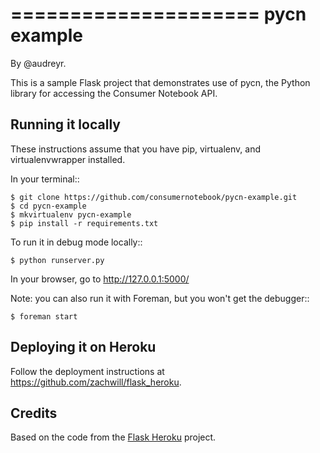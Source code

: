 =====================
pycn example
=====================

By @audreyr.

This is a sample Flask project that demonstrates use of pycn, the Python library for accessing the Consumer Notebook API.

Running it locally
------------------

These instructions assume that you have pip, virtualenv, and virtualenvwrapper installed.

In your terminal::

    $ git clone https://github.com/consumernotebook/pycn-example.git
    $ cd pycn-example
    $ mkvirtualenv pycn-example
    $ pip install -r requirements.txt

To run it in debug mode locally::

    $ python runserver.py

In your browser, go to http://127.0.0.1:5000/

Note: you can also run it with Foreman, but you won't get the debugger::

    $ foreman start

Deploying it on Heroku
----------------------

Follow the deployment instructions at https://github.com/zachwill/flask_heroku.  

Credits
-------

Based on the code from the [Flask Heroku](https://github.com/zachwill/flask_heroku) project.
